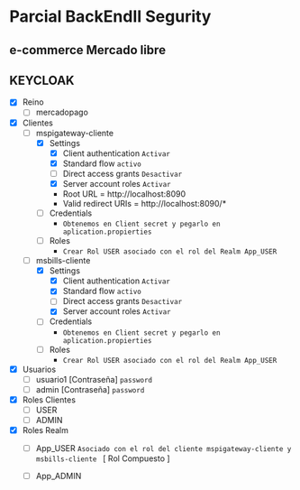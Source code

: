 
# Parcial BackEndII Segurity

## e-commerce Mercado libre

## KEYCLOAK
- [x] Reino
    - [ ] mercadopago
- [x] Clientes
    - [ ] mspigateway-cliente
        - [x] Settings
            - [x] Client authentication `Activar`
            - [x] Standard flow `activo`
            - [ ] Direct access grants `Desactivar`
            - [x] Server account roles `Activar`
            - Root URL = http://localhost:8090
            - Valid redirect URIs = http://localhost:8090/*
        - [ ] Credentials
          - `Obtenemos en Client secret y pegarlo en aplication.propierties` 
        - [ ] Roles
          - `Crear Rol USER asociado con el rol del Realm App_USER`
    - [ ] msbills-cliente
        - [x] Settings
            - [x] Client authentication `Activar`
            - [x] Standard flow `activo`
            - [ ] Direct access grants `Desactivar`
            - [x] Server account roles `Activar`
        - [ ] Credentials
            - `Obtenemos en Client secret y pegarlo en aplication.propierties` 
        - [ ] Roles
            - `Crear Rol USER asociado con el rol del Realm App_USER`

- [x] Usuarios
    - [ ] usuario1 [Contraseña] `password`
    - [ ] admin    [Contraseña] `password`
- [x] Roles Clientes
    - [ ] USER
    - [ ] ADMIN
- [x] Roles Realm
    - [ ] App_USER `Asociado con el rol del cliente mspigateway-cliente y msbills-cliente ` [ Rol Compuesto ]
    - [ ] App_ADMIN




